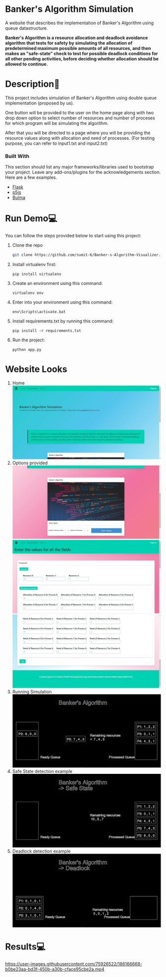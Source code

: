 # Banker's Algorithm Simulation

<!-- ## Definition -->
A website that describes the implementation of Banker's Algorithm using queue datastructure.

**Banker's Algorithm is a resource allocation and deadlock avoidance algorithm that tests for safety by simulating the allocation of predetermined maximum possible amounts of all resources, and then makes an "safe-state" check to test for possible deadlock conditions for all other pending activities, before deciding whether allocation should be allowed to continue.**

# Description🧠
This project includes simulation of Banker's Algorithm using double queue implementation (proposed by us).

One button will be provided to the user on the home page along with two drop down option to select number of resources and number of proceses for which program will be simulating the algorithm.

After that you will be directed to a page where you will be providing the resource values along with allocation and need of processes.
(For testing purpose, you can refer to input1.txt and input2.txt)

### Built With

This section should list any major frameworks/libraries used to bootstrap your project. Leave any add-ons/plugins for the acknowledgements section. Here are a few examples.

* [Flask](https://flask.palletsprojects.com/en/2.1.x/)
* [p5js](https://p5js.org/)
* [Bulma](https://bulma.io/documentation/overview/)


# Run Demo💻
You can follow the steps provided below to start using this project:
1. Clone the repo
   ```sh
   git clone https://github.com/sumit-6/Banker-s-Algorithm-Visualizer.git
   ```
2. Install virtualenv first:
   ```
   pip install virtualenv
   ```
3. Create an environment using this command:
   ```
   virtualenv env
   ```
4. Enter into your environment using this command:
   ```
   env\Scripts\activate.bat
   ```
5. Install requirements.txt by running this command:
   ```
   pip install -r requirements.txt
   ```
6. Run the project:
   ```
   python app.py
   ```

# Website Looks
1. Home
![Home](https://github.com/sumit-6/Banker-s-Algorithm-Visualizer/blob/main/img/1.JPG)
2. Options provided
![Options](https://github.com/sumit-6/Banker-s-Algorithm-Visualizer/blob/main/img/2.JPG)
![Coordinates](https://github.com/sumit-6/Banker-s-Algorithm-Visualizer/blob/main/img/3.JPG)
![Start Randomly](https://github.com/sumit-6/Banker-s-Algorithm-Visualizer/blob/main/img/4.JPG)
3. Running Simulation
![Brute](https://github.com/sumit-6/Banker-s-Algorithm-Visualizer/blob/main/img/5.JPG) 
4. Safe State detection example
![Dynamic](https://github.com/sumit-6/Banker-s-Algorithm-Visualizer/blob/main/img/6.JPG)
5. Deadlock detection example
![Genetic](https://github.com/sumit-6/Banker-s-Algorithm-Visualizer/blob/main/img/7.JPG)

# Results💻
https://user-images.githubusercontent.com/75926522/186166668-b0be23aa-bd3f-450b-a30b-cface95cbe2a.mp4






